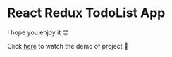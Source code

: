 # React Redux TodoList App

I hope you enjoy it 😊

Click [here](https://tcod-todo-app.vercel.app) to watch the demo of project 👀
